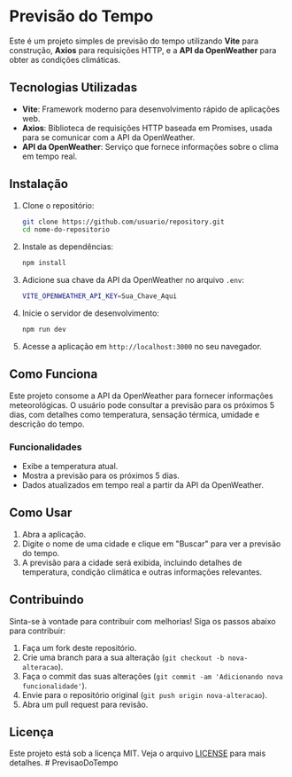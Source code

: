 
# Previsão do Tempo

Este é um projeto simples de previsão do tempo utilizando **Vite** para construção, **Axios** para requisições HTTP, e a **API da OpenWeather** para obter as condições climáticas.

## Tecnologias Utilizadas

- **Vite**: Framework moderno para desenvolvimento rápido de aplicações web.
- **Axios**: Biblioteca de requisições HTTP baseada em Promises, usada para se comunicar com a API da OpenWeather.
- **API da OpenWeather**: Serviço que fornece informações sobre o clima em tempo real.

## Instalação

1. Clone o repositório:

   ```bash
   git clone https://github.com/usuario/repository.git
   cd nome-do-repositorio
   ```

2. Instale as dependências:

   ```bash
   npm install
   ```

3. Adicione sua chave da API da OpenWeather no arquivo `.env`:

   ```bash
   VITE_OPENWEATHER_API_KEY=Sua_Chave_Aqui
   ```

4. Inicie o servidor de desenvolvimento:

   ```bash
   npm run dev
   ```

5. Acesse a aplicação em `http://localhost:3000` no seu navegador.

## Como Funciona

Este projeto consome a API da OpenWeather para fornecer informações meteorológicas. O usuário pode consultar a previsão para os próximos 5 dias, com detalhes como temperatura, sensação térmica, umidade e descrição do tempo.

### Funcionalidades

- Exibe a temperatura atual.
- Mostra a previsão para os próximos 5 dias.
- Dados atualizados em tempo real a partir da API da OpenWeather.

## Como Usar

1. Abra a aplicação.
2. Digite o nome de uma cidade e clique em "Buscar" para ver a previsão do tempo.
3. A previsão para a cidade será exibida, incluindo detalhes de temperatura, condição climática e outras informações relevantes.

## Contribuindo

Sinta-se à vontade para contribuir com melhorias! Siga os passos abaixo para contribuir:

1. Faça um fork deste repositório.
2. Crie uma branch para a sua alteração (`git checkout -b nova-alteracao`).
3. Faça o commit das suas alterações (`git commit -am 'Adicionando nova funcionalidade'`).
4. Envie para o repositório original (`git push origin nova-alteracao`).
5. Abra um pull request para revisão.

## Licença

Este projeto está sob a licença MIT. Veja o arquivo [LICENSE](LICENSE) para mais detalhes.
#   P r e v i s a o D o T e m p o  
 